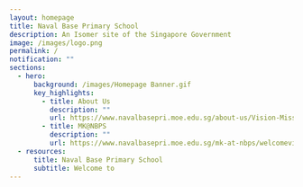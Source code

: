 ```yaml
---
layout: homepage
title: Naval Base Primary School
description: An Isomer site of the Singapore Government
image: /images/logo.png
permalink: /
notification: ""
sections:
  - hero:
      background: /images/Homepage Banner.gif
      key_highlights:
        - title: About Us
          description: ""
          url: https://www.navalbasepri.moe.edu.sg/about-us/Vision-Mission-Values/
        - title: MK@NBPS
          description: ""
          url: https://www.navalbasepri.moe.edu.sg/mk-at-nbps/welcomevideo/
  - resources:
      title: Naval Base Primary School
      subtitle: Welcome to
---
```

